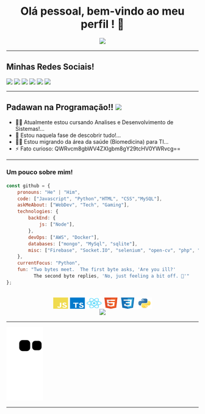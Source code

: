 <h1 align="center">Olá pessoal, bem-vindo ao meu perfil ! 👋</h1>

<div align="center">
<img src="https://a.imagem.app/A9yuV9.gif" alight-itens="center">
</div>

---

## Minhas Redes Sociais!

<a href="https://instagram.com/vncsmnl"><img src="https://img.shields.io/badge/Instagram-E4405F?style=for-the-badge&logo=instagram&logoColor=white"></a> <a href="https://twitter.com/vncsmnl"><img src="https://img.shields.io/badge/Twitter-1DA1F2?style=for-the-badge&logo=twitter&logoColor=white"></a> <a href="https://br.linkedin.com/in/vncsmnl"><img src="https://img.shields.io/badge/LinkedIn-0077B5?style=for-the-badge&logo=linkedin&logoColor=white"></a> <a href="https://www.reddit.com/user/vncsmnl"><img src="https://img.shields.io/badge/Reddit-FF4500?style=for-the-badge&logo=reddit&logoColor=white"></a> <a href="https://steamcommunity.com/id/vncsmnl"><img src="https://img.shields.io/badge/Steam-000000?style=for-the-badge&logo=steam&logoColor=white"></a> <a href="https://www.twitch.tv/souavassalador"><img src="https://img.shields.io/badge/Twitch-9146FF?style=for-the-badge&logo=twitch&logoColor=white"></a>

---

## Padawan na Programação!! <img src="https://a.imagem.app/A9yIHk.gif" width="70">

- 👨‍💻 Atualmente estou cursando Analises e Desenvolvimento de Sistemas!...
- 👯 Estou naquela fase de descobrir tudo!...
- 👨‍⚕️ Estou migrando da área da saúde (Biomedicina) para TI...
- ⚡ Fato curioso: QWRvcm8gbWV4ZXIgbm8gY29tcHV0YWRvcg==

---

### Um pouco sobre mim!

```javascript
const github = {
    pronouns: "He" | "Him",
    code: ["Javascript", "Python","HTML", "CSS","MySQL"],
    askMeAbout: ["WebDev", "Tech", "Gaming"],
    technologies: {
        backEnd: {
            js: ["Node"],
        },
        devOps: ["AWS", "Docker"],
        databases: ["mongo", "MySql", "sqlite"],
        misc: ["Firebase", "Socket.IO", "selenium", "open-cv", "php", "SuiteApp","discord.py"]
    },
    currentFocus: "Python",
    fun: "Two bytes meet.  The first byte asks, 'Are you ill?'
          The second byte replies, 'No, just feeling a bit off. 🤣'"
};
```
<div align="center" style="display: inline_block"><br>
  <img align="center" alt="Js" height="30" width="40" src="https://raw.githubusercontent.com/devicons/devicon/master/icons/javascript/javascript-plain.svg">
  <img align="center" alt="Ts" height="30" width="40" src="https://raw.githubusercontent.com/devicons/devicon/master/icons/typescript/typescript-plain.svg">
  <img align="center" alt="React" height="30" width="40" src="https://raw.githubusercontent.com/devicons/devicon/master/icons/react/react-original.svg">
  <img align="center" alt="HTML" height="30" width="40" src="https://raw.githubusercontent.com/devicons/devicon/master/icons/html5/html5-original.svg">
  <img align="center" alt="CSS" height="30" width="40" src="https://raw.githubusercontent.com/devicons/devicon/master/icons/css3/css3-original.svg">
  <img align="center" alt="Python" height="30" width="40" src="https://raw.githubusercontent.com/devicons/devicon/master/icons/python/python-original.svg">
</div>

<div align="center">
<img src="https://a.imagem.app/A9yQxV.png" width="300" alight-itens="center">
</div>

---

![Snake animation](https://github.com/rafaballerini/rafaballerini/blob/output/github-contribution-grid-snake.svg)

---
